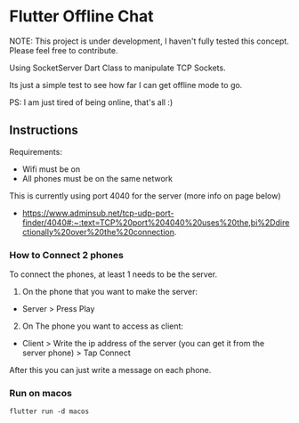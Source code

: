 # Flutter Offline Chat

NOTE: This project is under development, I haven't fully tested this concept. Please feel free to contribute.

Using SocketServer Dart Class to manipulate TCP Sockets.

Its just a simple test to see how far I can get offline mode to go.

PS: I am just tired of being online, that's all :)

## Instructions

Requirements:
* Wifi must be on
* All phones must be on the same network

This is currently using port 4040 for the server (more info on page below)
* https://www.adminsub.net/tcp-udp-port-finder/4040#:~:text=TCP%20port%204040%20uses%20the,bi%2Ddirectionally%20over%20the%20connection.

### How to Connect 2 phones
To connect the phones, at least 1 needs to be the server.

1. On the phone that you want to make the server:
* Server > Press Play

2. On The phone you want to access as client:
* Client > Write the ip address of the server (you can get it from the server phone) > Tap Connect

After this you can just write a message on each phone.

### Run on macos
`flutter run -d macos`